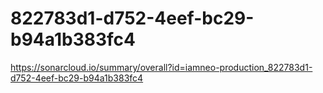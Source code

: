 # 822783d1-d752-4eef-bc29-b94a1b383fc4
https://sonarcloud.io/summary/overall?id=iamneo-production_822783d1-d752-4eef-bc29-b94a1b383fc4
